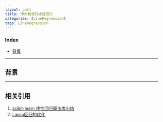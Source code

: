 ```yaml
---
layout: post
title: 博大精深的线性回归
categories: [LineRegression]
tags: LineRegression
---
```


### Index
<!-- TOC -->
- [背景](#背景)
<!-- /TOC -->

---
## 背景


---
## 相关引用
1. [scikit-learn 线性回归算法库小结](https://www.cnblogs.com/pinard/p/6026343.html)
2. [Lasso回归的优化](https://blog.csdn.net/zhouxinxin0202/article/details/79207457)